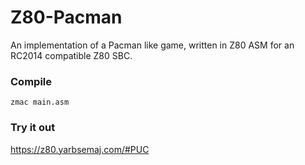 # Z80-Pacman
An implementation of a Pacman like game, written in Z80 ASM for an RC2014 compatible Z80 SBC. 

### Compile
`zmac main.asm`

### Try it out
https://z80.yarbsemaj.com/#PUC
